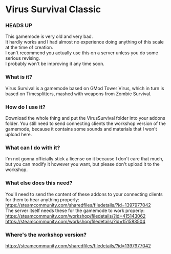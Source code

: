 # Virus Survival Classic

### HEADS UP
This gamemode is very old and very bad.  
It hardly works and I had almost no experience doing anything of this scale at the time of creation.  
I can't recommend you actually use this on a server unless you do some serious revising.  
I probably won't be improving it any time soon.

### What is it?
Virus Survival is a gamemode based on GMod Tower Virus, which in turn is based on Timesplitters, mashed with weapons from Zombie Survival.

### How do I use it?
Download the whole thing and put the VirusSurvival folder into your addons folder.  You still need to send connecting clients the workshop version of the gamemode, because it contains some sounds and materials that I won't upload here.

### What can I do with it?
I'm not gonna officially stick a license on it because I don't care that much, but you can modify it however you want, but please don't upload it to the workshop.

### What else does this need?
You'll need to send the content of these addons to your connecting clients for them to hear anything properly:  
https://steamcommunity.com/sharedfiles/filedetails/?id=1397977042  
The server itself needs these for the gamemode to work properly:  
https://steamcommunity.com/workshop/filedetails/?id=415143062  
https://steamcommunity.com/workshop/filedetails/?id=151583504

### Where's the workshop version?
https://steamcommunity.com/sharedfiles/filedetails/?id=1397977042
